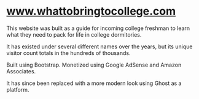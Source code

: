 # www.whattobringtocollege.com

This website was built as a guide for incoming college freshman to learn what they need to pack for life in college dormitories.

It has existed under several different names over the years, but its unique visitor count totals in the hundreds of thousands.

Built using Bootstrap. Monetized using Google AdSense and Amazon Associates.

It has since been replaced with a more modern look using Ghost as a platform.
